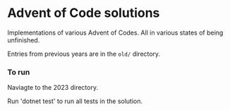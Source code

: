 # Advent of Code solutions

Implementations of various Advent of Codes. All in various states of being unfinished.  

Entries from previous years are in the `old/` directory.

### To run

Naviagte to the 2023 directory.

Run 'dotnet test' to run all tests in the solution.

